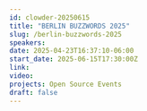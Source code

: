 ```yaml
---
id: clowder-20250615
title: "BERLIN BUZZWORDS 2025"
slug: /berlin-buzzwords-2025
speakers:
date: 2025-04-23T16:37:10-06:00
start_date: 2025-06-15T17:30:00Z
link:  
video: 
projects: Open Source Events
draft: false
---
```


